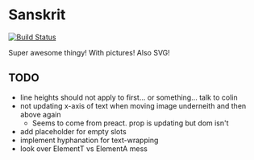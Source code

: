 # Sanskrit

[![Build Status](https://travis-ci.org/halunka/sanskrit.svg?branch=master)](https://travis-ci.org/halunka/sanskrit)

Super awesome thingy! With pictures! Also SVG!

## TODO
* line heights should not apply to first... or something... talk to colin
* not updating x-axis of text when moving image underneith and then above again
  - Seems to come from preact. prop is updating but dom isn't
* add placeholder for empty slots
* implement hyphanation for text-wrapping
* look over ElementT vs ElementA mess
